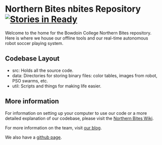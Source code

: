 Northern Bites nbites Repository [![Stories in Ready](http://githubkanban.herokuapp.com/huboard/northern-bites/nbites.png)](http://huboard.com/northern-bites/nbites/board)
================================

Welcome to the home for the Bowdoin College Northern Bites repository. Here is where we house our offline tools and our real-time autonomous robot soccer playing system.

Codebase Layout
---------------
- src: Holds all the source code.
- data: Directories for storing binary files: color tables, images from robot, PSO swarms, etc.
- util: Scripts and things for making life easier.


More information
--------------------------------------
For information on setting up your computer to use our code or a more detailed explanation of our codebase, please visit the [Northern Bites Wiki](https://github.com/northern-bites/nbites/wiki).

For more information on the team, visit [our blog](http://robocup.bowdoin.edu).

We also have a [github page](http://northern-bites.github.com/nbites).
